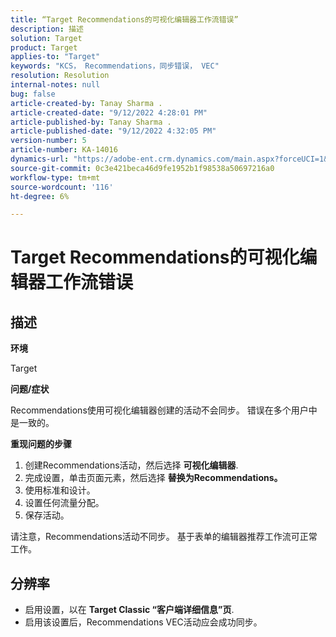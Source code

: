 ```yaml
---
title: “Target Recommendations的可视化编辑器工作流错误”
description: 描述
solution: Target
product: Target
applies-to: "Target"
keywords: "KCS， Recommendations，同步错误， VEC"
resolution: Resolution
internal-notes: null
bug: false
article-created-by: Tanay Sharma .
article-created-date: "9/12/2022 4:28:01 PM"
article-published-by: Tanay Sharma .
article-published-date: "9/12/2022 4:32:05 PM"
version-number: 5
article-number: KA-14016
dynamics-url: "https://adobe-ent.crm.dynamics.com/main.aspx?forceUCI=1&pagetype=entityrecord&etn=knowledgearticle&id=4bbfbbd8-b732-ed11-9db1-002248086735"
source-git-commit: 0c3e421beca46d9fe1952b1f98538a50697216a0
workflow-type: tm+mt
source-wordcount: '116'
ht-degree: 6%

---
```


# Target Recommendations的可视化编辑器工作流错误

## 描述


<b>环境</b>

Target



<b>问题/症状</b>

Recommendations使用可视化编辑器创建的活动不会同步。 错误在多个用户中是一致的。

<b>重现问题的步骤</b>

1. 创建Recommendations活动，然后选择 <b>可视化编辑器</b>.
2. 完成设置，单击页面元素，然后选择 <b>替换为Recommendations。</b>
3. 使用标准和设计。
4. 设置任何流量分配。
5. 保存活动。




请注意，Recommendations活动不同步。 基于表单的编辑器推荐工作流可正常工作。


## 分辨率


- 启用设置，以在 <b>Target Classic </b> <b>“客户端详细信息”页</b>.
- 启用该设置后，Recommendations VEC活动应会成功同步。



